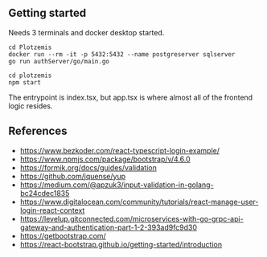 ## Getting started

Needs 3 terminals and docker desktop started.
```
cd Plotzemis
docker run --rm -it -p 5432:5432 --name postgreserver sqlserver
go run authServer/go/main.go

cd plotzemis
npm start
```

The entrypoint is index.tsx, but app.tsx is where almost all of the frontend logic resides.

## References

- https://www.bezkoder.com/react-typescript-login-example/
- https://www.npmjs.com/package/bootstrap/v/4.6.0
- https://formik.org/docs/guides/validation
- https://github.com/jquense/yup
- https://medium.com/@apzuk3/input-validation-in-golang-bc24cdec1835
- https://www.digitalocean.com/community/tutorials/react-manage-user-login-react-context
- https://levelup.gitconnected.com/microservices-with-go-grpc-api-gateway-and-authentication-part-1-2-393ad9fc9d30
- https://getbootstrap.com/
- https://react-bootstrap.github.io/getting-started/introduction